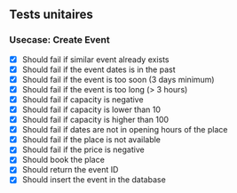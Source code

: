 ## Tests unitaires

### Usecase: Create Event
- [x] Should fail if similar event already exists
- [x] Should fail if the event dates is in the past
- [x] Should fail if the event is too soon (3 days minimum)
- [x] Should fail if the event is too long (> 3 hours)
- [x] Should fail if capacity is negative
- [x] Should fail if capacity is lower than 10
- [x] Should fail if capacity is higher than 100
- [x] Should fail if dates are not in opening hours of the place
- [x] Should fail if the place is not available
- [x] Should fail if the price is negative
- [x] Should book the place
- [x] Should return the event ID
- [x] Should insert the event in the database